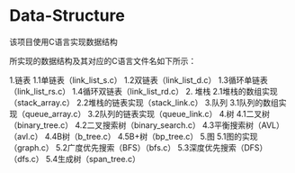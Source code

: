 # Data-Structure
该项目使用C语言实现数据结构

所实现的数据结构及其对应的C语言文件名如下所示：

1.链表
  1.1单链表（link_list_s.c）
  1.2双链表（link_list_d.c）
  1.3循环单链表（link_list_rs.c）
  1.4循环双链表（link_list_rd.c）
2. 堆栈
  2.1堆栈的数组实现（stack_array.c）
  2.2堆栈的链表实现（stack_link.c）
3.队列
  3.1队列的数组实现（queue_array.c）
  3.2队列的链表实现（queue_link.c）
4.树
  4.1二叉树（binary_tree.c）
  4.2二叉搜索树（binary_search.c）
  4.3平衡搜索树（AVL）（avl.c）
  4.4B树（b_tree.c）
  4.5B+树（bp_tree.c）
5.图
  5.1图的实现（graph.c）
  5.2广度优先搜索（BFS）（bfs.c）
  5.3深度优先搜索（DFS）（dfs.c）
  5.4生成树（span_tree.c）

